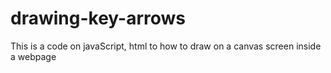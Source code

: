 # drawing-key-arrows
This is a code on javaScript, html to how to draw on a canvas screen inside a webpage
